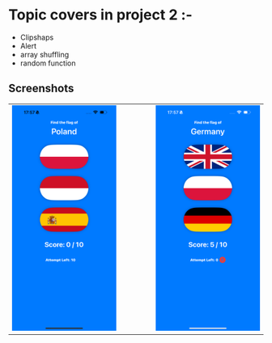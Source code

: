 # Topic covers in project 2 :-
- Clipshaps 
- Alert
- array shuffling 
- random function 


## Screenshots
<table align="center">
  <tr>
    <td><img src="Screenshots/IMG_2790.PNG" width="300"></td>
    <td style="width: 50px;"></td>
    <td><img src="Screenshots/IMG_2791.PNG" width="300"></td>
  </tr>
</table>

